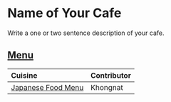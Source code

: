 # Name of Your Cafe

Write a one or two sentence description of your cafe.

## [Menu](menu.md)

| Cuisine                       | Contributor |
|:------------------------------|-------------|
| [Japanese Food Menu](menu.md) | Khongnat    |
